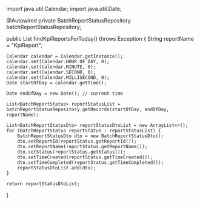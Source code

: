 import java.util.Calendar;
import java.util.Date;

@Autowired
private BatchReportStatusRepository batchReportStatusRepository;

public List<BatchReportStatusDto> findKpiReportsForToday() throws Exception {
    String reportName = "KpiReport";
    
    Calendar calendar = Calendar.getInstance();
    calendar.set(Calendar.HOUR_OF_DAY, 0);
    calendar.set(Calendar.MINUTE, 0);
    calendar.set(Calendar.SECOND, 0);
    calendar.set(Calendar.MILLISECOND, 0);
    Date startOfDay = calendar.getTime();

    Date endOfDay = new Date(); // current time

    List<BatchReportStatus> reportStatusList = batchReportStatusRepository.getRecords(startOfDay, endOfDay, reportName);
    
    List<BatchReportStatusDto> reportStatusDtoList = new ArrayList<>();
    for (BatchReportStatus reportStatus : reportStatusList) {
        BatchReportStatusDto dto = new BatchReportStatusDto();
        dto.setReportId(reportStatus.getReportId());
        dto.setReportName(reportStatus.getReportName());
        dto.setStatus(reportStatus.getStatus());
        dto.setTimeCreated(reportStatus.getTimeCreated());
        dto.setTimeCompleted(reportStatus.getTimeCompleted());
        reportStatusDtoList.add(dto);
    }
    
    return reportStatusDtoList;
}